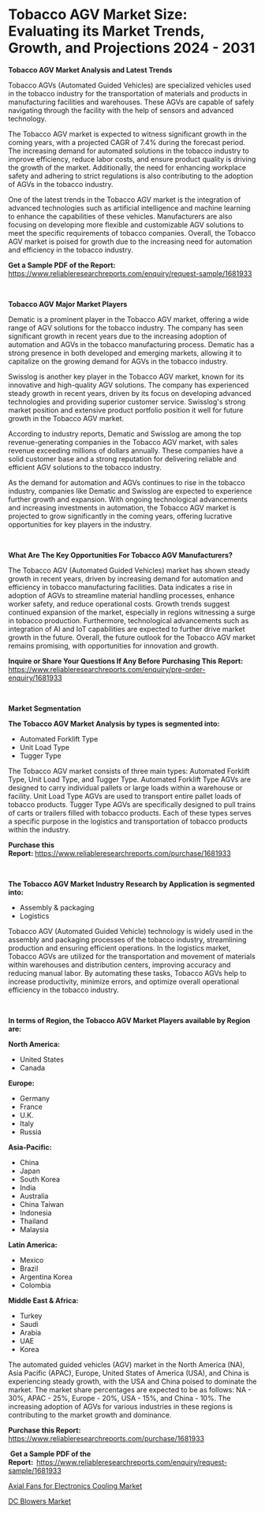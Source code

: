 <p><h1>Tobacco AGV Market Size: Evaluating its Market Trends, Growth, and Projections 2024 - 2031</h1></p><p><strong>Tobacco AGV Market Analysis and Latest Trends</strong></p>
<p><p>Tobacco AGVs (Automated Guided Vehicles) are specialized vehicles used in the tobacco industry for the transportation of materials and products in manufacturing facilities and warehouses. These AGVs are capable of safely navigating through the facility with the help of sensors and advanced technology.</p><p>The Tobacco AGV market is expected to witness significant growth in the coming years, with a projected CAGR of 7.4% during the forecast period. The increasing demand for automated solutions in the tobacco industry to improve efficiency, reduce labor costs, and ensure product quality is driving the growth of the market. Additionally, the need for enhancing workplace safety and adhering to strict regulations is also contributing to the adoption of AGVs in the tobacco industry.</p><p>One of the latest trends in the Tobacco AGV market is the integration of advanced technologies such as artificial intelligence and machine learning to enhance the capabilities of these vehicles. Manufacturers are also focusing on developing more flexible and customizable AGV solutions to meet the specific requirements of tobacco companies. Overall, the Tobacco AGV market is poised for growth due to the increasing need for automation and efficiency in the tobacco industry.</p></p>
<p><strong>Get a Sample PDF of the Report:&nbsp;</strong> <a href="https://www.reliableresearchreports.com/enquiry/request-sample/1681933">https://www.reliableresearchreports.com/enquiry/request-sample/1681933</a></p>
<p>&nbsp;</p>
<p><strong>Tobacco AGV Major Market Players</strong></p>
<p><p>Dematic is a prominent player in the Tobacco AGV market, offering a wide range of AGV solutions for the tobacco industry. The company has seen significant growth in recent years due to the increasing adoption of automation and AGVs in the tobacco manufacturing process. Dematic has a strong presence in both developed and emerging markets, allowing it to capitalize on the growing demand for AGVs in the tobacco industry.</p><p>Swisslog is another key player in the Tobacco AGV market, known for its innovative and high-quality AGV solutions. The company has experienced steady growth in recent years, driven by its focus on developing advanced technologies and providing superior customer service. Swisslog's strong market position and extensive product portfolio position it well for future growth in the Tobacco AGV market.</p><p>According to industry reports, Dematic and Swisslog are among the top revenue-generating companies in the Tobacco AGV market, with sales revenue exceeding millions of dollars annually. These companies have a solid customer base and a strong reputation for delivering reliable and efficient AGV solutions to the tobacco industry.</p><p>As the demand for automation and AGVs continues to rise in the tobacco industry, companies like Dematic and Swisslog are expected to experience further growth and expansion. With ongoing technological advancements and increasing investments in automation, the Tobacco AGV market is projected to grow significantly in the coming years, offering lucrative opportunities for key players in the industry.</p></p>
<p>&nbsp;</p>
<p><strong>What Are The Key Opportunities For Tobacco AGV Manufacturers?</strong></p>
<p><p>The Tobacco AGV (Automated Guided Vehicles) market has shown steady growth in recent years, driven by increasing demand for automation and efficiency in tobacco manufacturing facilities. Data indicates a rise in adoption of AGVs to streamline material handling processes, enhance worker safety, and reduce operational costs. Growth trends suggest continued expansion of the market, especially in regions witnessing a surge in tobacco production. Furthermore, technological advancements such as integration of AI and IoT capabilities are expected to further drive market growth in the future. Overall, the future outlook for the Tobacco AGV market remains promising, with opportunities for innovation and growth.</p></p>
<p><strong>Inquire or Share Your Questions If Any Before Purchasing This Report:</strong> <a href="https://www.reliableresearchreports.com/enquiry/pre-order-enquiry/1681933">https://www.reliableresearchreports.com/enquiry/pre-order-enquiry/1681933</a></p>
<p>&nbsp;</p>
<p><strong>Market Segmentation</strong></p>
<p><strong>The Tobacco AGV Market Analysis by types is segmented into:</strong></p>
<p><ul><li>Automated Forklift Type</li><li>Unit Load Type</li><li>Tugger Type</li></ul></p>
<p><p>The Tobacco AGV market consists of three main types: Automated Forklift Type, Unit Load Type, and Tugger Type. Automated Forklift Type AGVs are designed to carry individual pallets or large loads within a warehouse or facility. Unit Load Type AGVs are used to transport entire pallet loads of tobacco products. Tugger Type AGVs are specifically designed to pull trains of carts or trailers filled with tobacco products. Each of these types serves a specific purpose in the logistics and transportation of tobacco products within the industry.</p></p>
<p><strong>Purchase this Report:&nbsp;</strong><a href="https://www.reliableresearchreports.com/purchase/1681933">https://www.reliableresearchreports.com/purchase/1681933</a></p>
<p>&nbsp;</p>
<p><strong>The Tobacco AGV Market Industry Research by Application is segmented into:</strong></p>
<p><ul><li>Assembly & packaging</li><li>Logistics</li></ul></p>
<p><p>Tobacco AGV (Automated Guided Vehicle) technology is widely used in the assembly and packaging processes of the tobacco industry, streamlining production and ensuring efficient operations. In the logistics market, Tobacco AGVs are utilized for the transportation and movement of materials within warehouses and distribution centers, improving accuracy and reducing manual labor. By automating these tasks, Tobacco AGVs help to increase productivity, minimize errors, and optimize overall operational efficiency in the tobacco industry.</p></p>
<p>&nbsp;</p>
<p><strong>In terms of Region, the Tobacco AGV Market Players available by Region are:</strong></p>
<p>
    <p> <strong> North America: </strong>
        <ul>
            <li>United States</li>
            <li>Canada</li>
        </ul>
        </p> 
    <p> <strong> Europe: </strong>
        <ul>
            <li>Germany</li>
            <li>France</li>
            <li>U.K.</li>
            <li>Italy</li>
            <li>Russia</li>
        </ul>
        </p> 
    <p> <strong> Asia-Pacific: </strong>
        <ul>
            <li>China</li>
            <li>Japan</li>
            <li>South Korea</li>
            <li>India</li>
            <li>Australia</li>
            <li>China Taiwan</li>
            <li>Indonesia</li>
            <li>Thailand</li>
            <li>Malaysia</li>
        </ul>
        </p> 
    <p> <strong> Latin America: </strong>
        <ul>
            <li>Mexico</li>
            <li>Brazil</li>
            <li>Argentina Korea</li>
            <li>Colombia</li>
        </ul>
        </p> 
    <p> <strong> Middle East & Africa: </strong>
        <ul>
            <li>Turkey</li>
            <li>Saudi</li>
            <li>Arabia</li>
            <li>UAE</li>
            <li>Korea</li>
        </ul>
    </p>
    </p>
<p><p>The automated guided vehicles (AGV) market in the North America (NA), Asia Pacific (APAC), Europe, United States of America (USA), and China is experiencing steady growth, with the USA and China poised to dominate the market. The market share percentages are expected to be as follows: NA - 30%, APAC - 25%, Europe - 20%, USA - 15%, and China - 10%. The increasing adoption of AGVs for various industries in these regions is contributing to the market growth and dominance.</p></p>
<p><strong>Purchase this Report: </strong><a href="https://www.reliableresearchreports.com/purchase/1681933">https://www.reliableresearchreports.com/purchase/1681933</a></p>
<p>&nbsp;<strong>Get a Sample PDF of the Report:&nbsp;&nbsp;</strong><a href="https://www.reliableresearchreports.com/enquiry/request-sample/1681933">https://www.reliableresearchreports.com/enquiry/request-sample/1681933</a></p>
<p><strong></strong></p>
<p><p><a href="https://github.com/johnbach50/Market-Research-Report-List-2/blob/main/axial-fans-for-electronics-cooling-market.md">Axial Fans for Electronics Cooling Market</a></p><p><a href="https://github.com/lylyparadise/Market-Research-Report-List-2/blob/main/dc-blowers-market.md">DC Blowers Market</a></p></p>